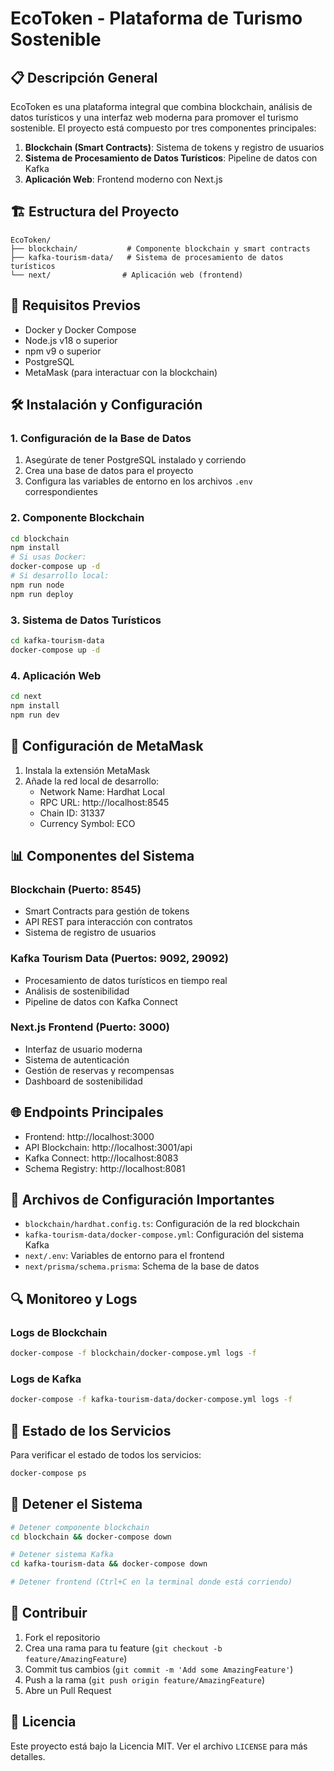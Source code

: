 # EcoToken - Plataforma de Turismo Sostenible

## 📋 Descripción General
EcoToken es una plataforma integral que combina blockchain, análisis de datos turísticos y una interfaz web moderna para promover el turismo sostenible. El proyecto está compuesto por tres componentes principales:

1. **Blockchain (Smart Contracts)**: Sistema de tokens y registro de usuarios
2. **Sistema de Procesamiento de Datos Turísticos**: Pipeline de datos con Kafka
3. **Aplicación Web**: Frontend moderno con Next.js

## 🏗️ Estructura del Proyecto

```
EcoToken/
├── blockchain/           # Componente blockchain y smart contracts
├── kafka-tourism-data/   # Sistema de procesamiento de datos turísticos
└── next/                # Aplicación web (frontend)
```

## 🚀 Requisitos Previos

- Docker y Docker Compose
- Node.js v18 o superior
- npm v9 o superior
- PostgreSQL
- MetaMask (para interactuar con la blockchain)

## 🛠️ Instalación y Configuración

### 1. Configuración de la Base de Datos

1. Asegúrate de tener PostgreSQL instalado y corriendo
2. Crea una base de datos para el proyecto
3. Configura las variables de entorno en los archivos `.env` correspondientes

### 2. Componente Blockchain

```bash
cd blockchain
npm install
# Si usas Docker:
docker-compose up -d
# Si desarrollo local:
npm run node
npm run deploy
```

### 3. Sistema de Datos Turísticos

```bash
cd kafka-tourism-data
docker-compose up -d
```

### 4. Aplicación Web

```bash
cd next
npm install
npm run dev
```

## 🔧 Configuración de MetaMask

1. Instala la extensión MetaMask
2. Añade la red local de desarrollo:
   - Network Name: Hardhat Local
   - RPC URL: http://localhost:8545
   - Chain ID: 31337
   - Currency Symbol: ECO

## 📊 Componentes del Sistema

### Blockchain (Puerto: 8545)
- Smart Contracts para gestión de tokens
- API REST para interacción con contratos
- Sistema de registro de usuarios

### Kafka Tourism Data (Puertos: 9092, 29092)
- Procesamiento de datos turísticos en tiempo real
- Análisis de sostenibilidad
- Pipeline de datos con Kafka Connect

### Next.js Frontend (Puerto: 3000)
- Interfaz de usuario moderna
- Sistema de autenticación
- Gestión de reservas y recompensas
- Dashboard de sostenibilidad

## 🌐 Endpoints Principales

- Frontend: http://localhost:3000
- API Blockchain: http://localhost:3001/api
- Kafka Connect: http://localhost:8083
- Schema Registry: http://localhost:8081

## 📝 Archivos de Configuración Importantes

- `blockchain/hardhat.config.ts`: Configuración de la red blockchain
- `kafka-tourism-data/docker-compose.yml`: Configuración del sistema Kafka
- `next/.env`: Variables de entorno para el frontend
- `next/prisma/schema.prisma`: Schema de la base de datos

## 🔍 Monitoreo y Logs

### Logs de Blockchain
```bash
docker-compose -f blockchain/docker-compose.yml logs -f
```

### Logs de Kafka
```bash
docker-compose -f kafka-tourism-data/docker-compose.yml logs -f
```

## 🚦 Estado de los Servicios

Para verificar el estado de todos los servicios:
```bash
docker-compose ps
```

## 🛑 Detener el Sistema

```bash
# Detener componente blockchain
cd blockchain && docker-compose down

# Detener sistema Kafka
cd kafka-tourism-data && docker-compose down

# Detener frontend (Ctrl+C en la terminal donde está corriendo)
```

## 🤝 Contribuir

1. Fork el repositorio
2. Crea una rama para tu feature (`git checkout -b feature/AmazingFeature`)
3. Commit tus cambios (`git commit -m 'Add some AmazingFeature'`)
4. Push a la rama (`git push origin feature/AmazingFeature`)
5. Abre un Pull Request

## 📄 Licencia

Este proyecto está bajo la Licencia MIT. Ver el archivo `LICENSE` para más detalles.